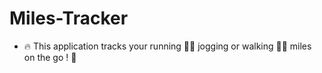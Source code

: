# Miles-Tracker
- 🔥 This application tracks your running 🏃🏻 jogging or walking 🚶🏻 miles on the go ! 🌆

